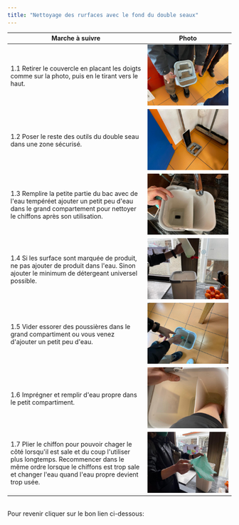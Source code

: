 ```yaml
---
title: "Nettoyage des rurfaces avec le fond du double seaux"
---
```


| Marche à suivre | Photo |
|---|---|
|1.1 Retirer le couvercle en placant les doigts comme sur la photo, puis en le tirant vers le haut.|![I_NettEau1-1](/notes/pieces_jointes/images/i_nettoyage/i_eauSurface/I_surfaceEau7-1_1-1.jpg)|
|1.2 Poser le reste des outils du double seau dans une zone sécurisé.|![I_Cantine18-2](/notes/pieces_jointes/images/i_nettoyage/i_eauSurface/I_surfaceEau1-2.jpg)|
|1.3 Remplire la petite partie du bac avec de l'eau tempéréet ajouter un petit peu d'eau dans le grand compartement pour nettoyer le chiffons après son utilisation.|![I_NettoyageE18-3](/notes/pieces_jointes/images/i_nettoyage/i_eauSurface/I_eauSurface1-3_2-2.jpg)|
|1.4 Si les surface sont marquée de produit, ne pas ajouter de produit dans l'eau. Sinon ajouter le minimum de détergeant universel possible.|![I_Cantine18-4](/notes/pieces_jointes/images/i_nettoyage/i_eauSurface/I_eauSurface1-4_2-5.jpg)|
|1.5 Vider essorer des poussières dans le grand compartiment ou vous venez d'ajouter un petit peu d'eau.|![I_Cantine18-5](/notes/pieces_jointes/images/i_nettoyage/i_eauSurface/I_eauSurface1-5.jpg)|
|1.6 Imprégner et remplir d'eau propre dans le petit compartiment.|![I_Cantine18-6](/notes/pieces_jointes/images/i_nettoyage/i_eauSurface/I_eauSurface1-6.jpg)|
|1.7 Plier le chiffon pour pouvoir chager le côté lorsqu'il est sale et du coup l'utiliser plus longtemps. Recommencer dans le même ordre lorsque le chiffons est trop sale et changer l'eau quand l'eau propre devient trop usée.|![I_Cantine18-9](/notes/pieces_jointes/images/i_nettoyage/i_eauSurface/I_eauSurface1-7.jpg)|
\
Pour revenir cliquer sur le bon lien ci-dessous: